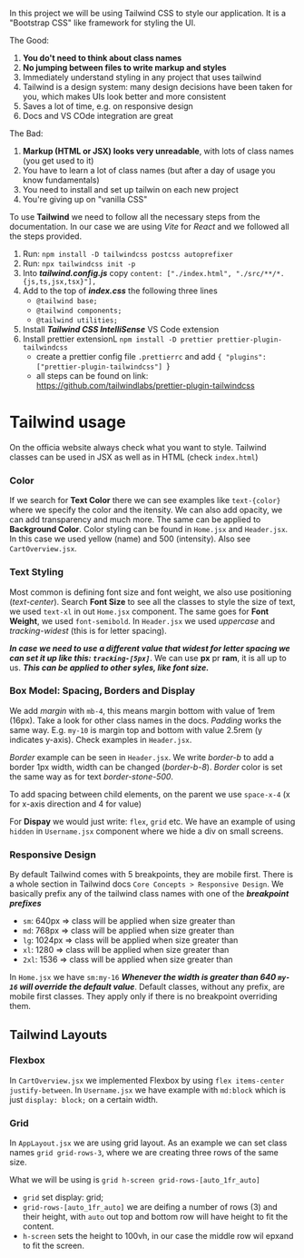 In this project we will be using Tailwind CSS to style our application. It is a "Bootstrap CSS" like framework for styling the UI.

The Good:

1. **You do't need to think about class names**
2. **No jumping between files to write markup and styles**
3. Immediately understand styling in any project that uses tailwind
4. Tailwind is a design system: many design decisions have been taken for you, which makes UIs look better and more consistent
5. Saves a lot of time, e.g. on responsive design
6. Docs and VS COde integration are great

The Bad:

1. **Markup (HTML or JSX) looks very unreadable**, with lots of class names (you get used to it)
2. You have to learn a lot of class names (but after a day of usage you know fundamentals)
3. You need to install and set up tailwin on each new project
4. You're giving up on "vanilla CSS"

To use **Tailwind** we need to follow all the necessary steps from the documentation. In our case we are using _Vite_ for _React_ and we followed all the steps provided.

1. Run: `npm install -D tailwindcss postcss autoprefixer`
2. Run: `npx tailwindcss init -p`
3. Into **_tailwind.config.js_** copy `content: ["./index.html", "./src/**/*.{js,ts,jsx,tsx}"],`
4. Add to the top of **_index.css_** the following three lines
   - `@tailwind base;`
   - `@tailwind components;`
   - `@tailwind utilities;`
5. Install **_Tailwind CSS IntelliSense_** VS Code extension
6. Install prettier extensionL `npm install -D prettier prettier-plugin-tailwindcss`
   - create a prettier config file `.prettierrc` and add `{ "plugins": ["prettier-plugin-tailwindcss"] `}
   - all steps can be found on link: https://github.com/tailwindlabs/prettier-plugin-tailwindcss

# Tailwind usage

On the officia website always check what you want to style. Tailwind classes can be used in JSX as well as in HTML (check `index.html`)

### Color

If we search for **Text Color** there we can see examples like `text-{color}` where we specify the color and the itensity. We can also add opacity, we can add transparency and much more. The same can be applied to **Background Color**. Color styling can be found in `Home.jsx` and `Header.jsx`. In this case we used yellow (name) and 500 (intensity). Also see `CartOverview.jsx`.

### Text Styling

Most common is defining font size and font weight, we also use positioning (_text-center_). Search **Font Size** to see all the classes to style the size of text, we used `text-xl` in out `Home.jsx` component. The same goes for **Font Weight**, we used `font-semibold`. In `Header.jsx` we used _uppercase_ and _tracking-widest_ (this is for letter spacing).

**_In case we need to use a different value that widest for letter spacing we can set it up like this: `tracking-[5px]`_**. We can use **px** pr **ram**, it is all up to us. **_This can be applied to other syles, like font size._**

### Box Model: Spacing, Borders and Display

We add _margin_ with `mb-4`, this means margin bottom with value of 1rem (16px). Take a look for other class names in the docs. _Padding_ works the same way. E.g. `my-10` is margin top and bottom with value 2.5rem (y indicates y-axis). Check examples in `Header.jsx`.

_Border_ example can be seen in `Header.jsx`. We write _border-b_ to add a border 1px width, width can be changed (_border-b-8_). _Border_ color is set the same way as for text _border-stone-500_.

To add spacing between child elements, on the parent we use `space-x-4` (x for x-axis direction and 4 for value)

For **Dispay** we would just write: `flex`, `grid` etc. We have an example of using `hidden` in `Username.jsx` component where we hide a div on small screens.

### Responsive Design

By default Tailwind comes with 5 breakpoints, they are mobile first. There is a whole section in Tailwind docs `Core Concepts > Responsive Design`. We basically prefix any of the tailwind class names with one of the **_breakpoint prefixes_**

- `sm`: 640px => class will be applied when size greater than
- `md`: 768px => class will be applied when size greater than
- `lg`: 1024px => class will be applied when size greater than
- `xl`: 1280 => class will be applied when size greater than
- `2xl`: 1536 => class will be applied when size greater than

In `Home.jsx` we have `sm:my-16` **_Whenever the width is greater than 640 `my-16` will override the default value_**. Default classes, without any prefix, are mobile first classes. They apply only if there is no breakpoint overriding them.

## Tailwind Layouts

### Flexbox

In `CartOverview.jsx` we implemented Flexbox by using `flex items-center justify-between`. In `Username.jsx` we have example with `md:block` which is just `display: block;` on a certain width.

### Grid

In `AppLayout.jsx` we are using grid layout. As an example we can set class names `grid grid-rows-3`, where we are creating three rows of the same size.

What we will be using is `grid h-screen grid-rows-[auto_1fr_auto]`

- `grid` set display: grid;
- `grid-rows-[auto_1fr_auto]` we are deifing a number of rows (3) and their height, with `auto` out top and bottom row will have height to fit the content.
- `h-screen` sets the height to 100vh, in our case the middle row wil epxand to fit the screen.
